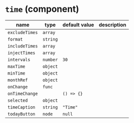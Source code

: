 # `time` (component)

| name           | type     | default value | description |
| -------------- | -------- | ------------- | ----------- |
| `excludeTimes` | `array`  |               |             |
| `format`       | `string` |               |             |
| `includeTimes` | `array`  |               |             |
| `injectTimes`  | `array`  |               |             |
| `intervals`    | `number` | `30`          |             |
| `maxTime`      | `object` |               |             |
| `minTime`      | `object` |               |             |
| `monthRef`     | `object` |               |             |
| `onChange`     | `func`   |               |             |
| `onTimeChange` |          | `() => {}`    |             |
| `selected`     | `object` |               |             |
| `timeCaption`  | `string` | `"Time"`      |             |
| `todayButton`  | `node`   | `null`        |             |
